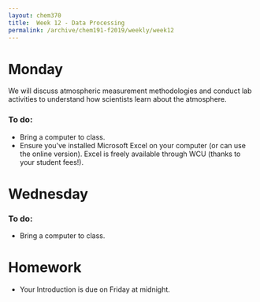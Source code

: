 ```yaml
---
layout: chem370
title:  Week 12 - Data Processing
permalink: /archive/chem191-f2019/weekly/week12
---
```


# Monday

We will discuss atmospheric measurement methodologies and conduct lab activities to understand how scientists learn about the atmosphere.

### To do:

- Bring a computer to class.
- Ensure you've installed Microsoft Excel on your computer (or can use the online version).  Excel is freely available through WCU (thanks to your student fees!).

# Wednesday

### To do:

- Bring a computer to class.

# Homework
- Your Introduction is due on Friday at midnight.
